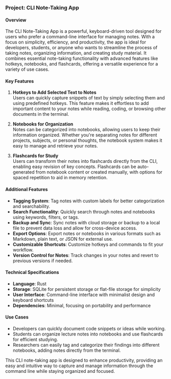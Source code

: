 ### Project: CLI Note-Taking App

#### Overview
The CLI Note-Taking App is a powerful, keyboard-driven tool designed for users who prefer a command-line interface for managing notes. With a focus on simplicity, efficiency, and productivity, the app is ideal for developers, students, or anyone who wants to streamline the process of taking notes, organizing information, and creating study material. It combines essential note-taking functionality with advanced features like hotkeys, notebooks, and flashcards, offering a versatile experience for a variety of use cases.

#### Key Features

1. **Hotkeys to Add Selected Text to Notes**  
   Users can quickly capture snippets of text by simply selecting them and using predefined hotkeys. This feature makes it effortless to add important content to your notes while reading, coding, or browsing other documents in the terminal.

2. **Notebooks for Organization**  
   Notes can be categorized into notebooks, allowing users to keep their information organized. Whether you're separating notes for different projects, subjects, or personal thoughts, the notebook system makes it easy to manage and retrieve your notes.

3. **Flashcards for Study**  
   Users can transform their notes into flashcards directly from the CLI, enabling easy revision of key concepts. Flashcards can be auto-generated from notebook content or created manually, with options for spaced repetition to aid in memory retention.

#### Additional Features

- **Tagging System**: Tag notes with custom labels for better categorization and searchability.
- **Search Functionality**: Quickly search through notes and notebooks using keywords, filters, or tags.
- **Backup and Sync**: Sync notes with cloud storage or backup to a local file to prevent data loss and allow for cross-device access.
- **Export Options**: Export notes or notebooks in various formats such as Markdown, plain text, or JSON for external use.
- **Customizable Shortcuts**: Customize hotkeys and commands to fit your workflow.
- **Version Control for Notes**: Track changes in your notes and revert to previous versions if needed.

#### Technical Specifications

- **Language**: Rust
- **Storage**: SQLite for persistent storage or flat-file storage for simplicity
- **User Interface**: Command-line interface with minimalist design and keyboard shortcuts
- **Dependencies**: Minimal, focusing on portability and performance

#### Use Cases

- Developers can quickly document code snippets or ideas while working.
- Students can organize lecture notes into notebooks and use flashcards for efficient studying.
- Researchers can easily tag and categorize their findings into different notebooks, adding notes directly from the terminal.

This CLI note-taking app is designed to enhance productivity, providing an easy and intuitive way to capture and manage information through the command line while staying organized and focused.